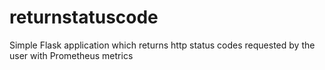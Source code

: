 # returnstatuscode
Simple Flask application which returns http status codes requested by the user with Prometheus metrics
